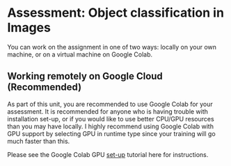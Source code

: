 # Assessment: Object classification in Images

You can work on the assignment in one of two ways: locally on your own machine, or on a virtual machine on Google Colab.

## Working remotely on Google Cloud (Recommended)

As part of this unit, you are recommended to use Google Colab for your assessment. It is recommended for anyone who is having trouble with installation set-up, or if you would like to use better CPU/GPU resources than you may have locally. I highly recommend using Google Colab with GPU support by selecting GPU in runtime type since your training will go much faster than this.

Please see the Google Colab GPU [set-up](https://towardsdatascience.com/getting-started-with-google-colab-f2fff97f594c) tutorial here for instructions.
